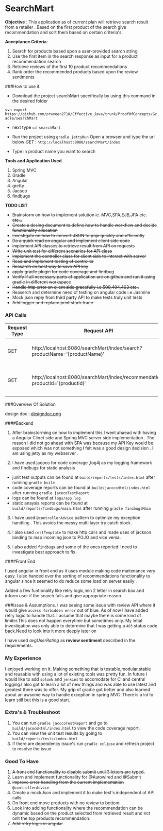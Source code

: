 # SearchMart

__Objective__ : This application as of current plan will retrieve search result from a retailer . Based on the first product of the search give recommendation and sort them based on certain criteria's.

__Acceptance Criteria__:
  1. Search for products based upon a user-provided search string
  2. Use the first item in the search response as input for a product recommendation search 
  3. Retrieve reviews of the first 10 product recommendations
  4. Rank order the recommended products based upon the review sentiments

###How to use it.

* Download the project searchMart specifically by using this command in the desired folder

`svn export https://github.com/praveen2710/Effective_Java/trunk/ProofOfConcepts/Gradle/searchMart`

* next type `cd searchMart`   

* Run the project using `gradle jettyRun`
  Open a browser and type the url below
*GET* :  `http://localhost:8080/searchMart/index`

* Type in product name you want to search
  

__Tools and Application Used__

1. Spring MVC
2. Gradle
3. Angular
4. gretty
5. Jacoco
6. findbugs

__TODO LIST__

* ~~Brainstorm on how to implement solution ie. MVC,SPA,EJB,JPA etc.  etc...~~
* ~~Create  a desing document to define how to handle workflow and decide functionality allocation~~
* ~~Investigate on how to convert JSON to pojo quickly and efficiently~~
* ~~Do a quick read on angular and implement client side code~~
* ~~implement API classes to retrieve result from API on requests~~
* ~~Write unit test for different scenarios for API class~~
* ~~Implement the controller class for client side to interact with server~~
* ~~Read and implement testing of controller~~
* ~~Reasarch on best way to save API key~~
* ~~apply gradle plugin for code coverage and findbug~~
* ~~Verify if all necessary parts of application are on github and run it using gradle in different workspace~~
* ~~Handle http error on client side gracefully i.e 500,404,403 etc..~~
* Reaserch and determine need of testing on angular code i.e Jasmine
* Mock  json reply from third party API to make tests truly unit tests
* ~~Add logger and replace print stack trace.~~

### API Calls

Request Type |Request API| Response |
-------------|-----------|----------|
GET             |  http://localhost:8080/searchMart/index/search?productName='{productName}'         |     List of 10 products that match the search string     |
GET             |  http://localhost:8080/searchMart/index/recommendation?productId='{productId}'         |   List Of recommendation with review based on product Id       |

###Overview Of Solution

design doc : [designdoc.png](https://github.com/praveen2710/Effective_Java/blob/master/ProofOfConcepts/Gradle/searchMart/designdoc.png)

####Backend
1. After brainstorming on how to implement this I went ahaead with having a Angular Clinet side and Spring MVC server side implementation . The reason I did not go ahead with SPA was because my API Key would be exposed which was not something I felt was a good design decision . I am using jetty as my webserver . 

2. I have used jacoco for code coverage ,log4j as my logging framework and findbugs for static analysis
  * junit test outputs can be found at `build/reports/tests/index.html` after running `gradle buile`
  * code coverage reports can be found at `build/jacocoHtml/index.html` after running `gradle jacocoTestReport` 
  * logs can be found at `logs/app.log`
  * static anaysis reports can be found at `build/reports/findbugs/main.html` after running `gradle findbugsMain`
  
3. I have used `@controllerAdvice` pattern to optimize my exception handling . This avoids the messy multi layer try catch block.

4. I also used `restTemplate` to make http calls and made uses of jackson binding to map incoming json to POJO and vice versa.

5. I also added `findbugs` and some of the ones reported I need to investigate best approach to fix.

####Front End

I used angular in front end as it uses module making code maitenance very easy. I also handed over the sorting of recommendations functionality to angular since it seemed to do reduce some load on server easily .

Added a few funtionality like retry logic,min 2 letter in search box and inform user if the search fails and give appropriate reason.

###Issue & Assumptions.
I was seeing some issue with review API where it would give `access forbidden error` out of blue. As of now I have added retry logic to handle that. I assume that maybe there is some kind of limiter.This does not happen everytime but sometimes only. My intial investigation was only able to determine that I was getting a `403` status code back.Need to look into it more deeply later on

I have used *avgUserRating* as __review sentiment__ described in the requirements.

### My Experience

I enjoyed working on it. Making something that is testable,modular,stable and reusable with using a lot of existing tools was pretty fun. In future I would like to add `splunk` and `jenkins` to accomodate for CI and central logging.I also got to learn a lot of new things and was able to use latest and greatest there was to offer. My grip of gradle got better and also learned about an awsome way to handle exception in spring MVC .There is a lot to learn still but this is a good start.

### Extra's & Troubleshoot
  1. You can run `gradle jacocoTestReport` and go to `build/jacocoHtml/index.html` to view the code coverage report.
  2. You can view the unit test results by going to  `build/reports/tests/index.html`
  3. If there are dependency issue's run `gradle eclipse` and refresh project to resolve the issue

### Good To Have
 1. ~~A front end functionality to disable submit until 3 letters are typed.~~
 2. Learn and implement functionality for @Autowired and @Submit
 3. ~~Improve error handling from the current implementation~~ `@controllerAdvice`
 4. Create a mockJson and implement it to make test's independent of API calls
 5. On front end move products with no review to bottom.
 6. Look into adding functionality where the recommendation can be dynamic based on the product selected from retrieved result and not onlt the top products recommendation.
 7. ~~Add retry logic in angular~~


